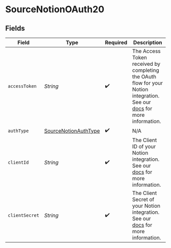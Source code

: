 # SourceNotionOAuth20


## Fields

| Field                                                                                                                                                                                                                                                  | Type                                                                                                                                                                                                                                                   | Required                                                                                                                                                                                                                                               | Description                                                                                                                                                                                                                                            |
| ------------------------------------------------------------------------------------------------------------------------------------------------------------------------------------------------------------------------------------------------------ | ------------------------------------------------------------------------------------------------------------------------------------------------------------------------------------------------------------------------------------------------------ | ------------------------------------------------------------------------------------------------------------------------------------------------------------------------------------------------------------------------------------------------------ | ------------------------------------------------------------------------------------------------------------------------------------------------------------------------------------------------------------------------------------------------------ |
| `accessToken`                                                                                                                                                                                                                                          | *String*                                                                                                                                                                                                                                               | :heavy_check_mark:                                                                                                                                                                                                                                     | The Access Token received by completing the OAuth flow for your Notion integration. See our <a href='https://docs.airbyte.com/integrations/sources/notion#step-2-set-permissions-and-acquire-authorization-credentials'>docs</a> for more information. |
| `authType`                                                                                                                                                                                                                                             | [SourceNotionAuthType](../../models/shared/SourceNotionAuthType.md)                                                                                                                                                                                    | :heavy_check_mark:                                                                                                                                                                                                                                     | N/A                                                                                                                                                                                                                                                    |
| `clientId`                                                                                                                                                                                                                                             | *String*                                                                                                                                                                                                                                               | :heavy_check_mark:                                                                                                                                                                                                                                     | The Client ID of your Notion integration. See our <a href='https://docs.airbyte.com/integrations/sources/notion#step-2-set-permissions-and-acquire-authorization-credentials'>docs</a> for more information.                                           |
| `clientSecret`                                                                                                                                                                                                                                         | *String*                                                                                                                                                                                                                                               | :heavy_check_mark:                                                                                                                                                                                                                                     | The Client Secret of your Notion integration. See our <a href='https://docs.airbyte.com/integrations/sources/notion#step-2-set-permissions-and-acquire-authorization-credentials'>docs</a> for more information.                                       |